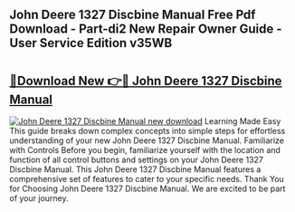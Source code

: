 ## John Deere 1327 Discbine Manual Free Pdf Download - Part-di2 New Repair Owner Guide - User Service Edition v35WB

# <h2><a href="http://bc78377.oget.top/?id=John+Deere+1327+Discbine+Manual">🔗Download New 👉🔴 John Deere 1327 Discbine Manual</a></h2>

[![John Deere 1327 Discbine Manual new download](https://i.imgur.com/5g1atiW.png)](http://bc78377.oget.top/?id=John+Deere+1327+Discbine+Manual)
Learning Made Easy This guide breaks down complex concepts into simple steps for effortless understanding of your new John Deere 1327 Discbine Manual. Familiarize with Controls Before you begin, familiarize yourself with the location and function of all control buttons and settings on your John Deere 1327 Discbine Manual. This John Deere 1327 Discbine Manual features a comprehensive set of features to cater to your specific needs. Thank You for Choosing John Deere 1327 Discbine Manual. We are excited to be part of your journey.
